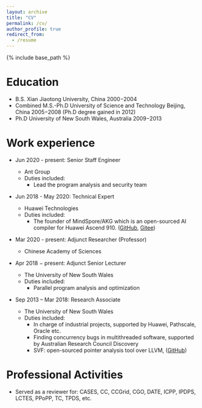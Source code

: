 ```yaml
---
layout: archive
title: "CV"
permalink: /cv/
author_profile: true
redirect_from:
  - /resume
---
```


{% include base_path %}

Education
======
* B.S. Xian Jiaotong University, China 2000−2004 
* Combined M.S.-Ph.D University of Science and Technology Beijing, China 2005−2008 (Ph.D degree gained in 2012)
* Ph.D University of New South Wales, Australia 2009−2013

Work experience
======
* Jun 2020 - present: Senior Staff Engineer
  * Ant Group
  * Duties included: 
    * Lead the program analysis and security team


* Jun 2018 - May 2020: Technical Expert
  * Huawei Technologies
  * Duties included: 
    * The founder of MindSpore/AKG which is an open-sourced AI compiler for Huawei Ascend 910. ([GitHub](https://github.com/mindspore-ai/akg), [Gitee](https://github.com/mindspore-ai/akg))

* Mar 2020 - present: Adjunct Researcher (Professor)
  * Chinese Academy of Sciences

* Apr 2018 − present: Adjunct Senior Lecturer 
  * The University of New South Wales
  * Duties included: 
    * Parallel program analysis and optimization

* Sep 2013 – Mar 2018: Research Associate
  * The University of New South Wales
  * Duties included: 
    * In charge of industrial projects, supported by Huawei, Pathscale, Oracle etc. 
    * Finding concurrency bugs in multithreaded software, supported by Australian Research Council Discovery 
    * SVF: open-sourced pointer analysis tool over LLVM, ([GitHub](http://svf-tools.github.io/SVF/))


<!-- Publications
======
  <ul>{% for post in site.publications %}
    {% include archive-single-cv.html %}
  {% endfor %}</ul> -->
  
<!-- Talks
======
  <ul>{% for post in site.talks %}
    {% include archive-single-talk-cv.html %}
  {% endfor %}</ul>
  
Teaching
======
  <ul>{% for post in site.teaching %}
    {% include archive-single-cv.html %}
  {% endfor %}</ul> -->
  
Professional Activities
======
* Served as a reviewer for: CASES, CC, CCGrid, CGO, DATE, ICPP, IPDPS, LCTES, PPoPP, TC, TPDS, etc.
